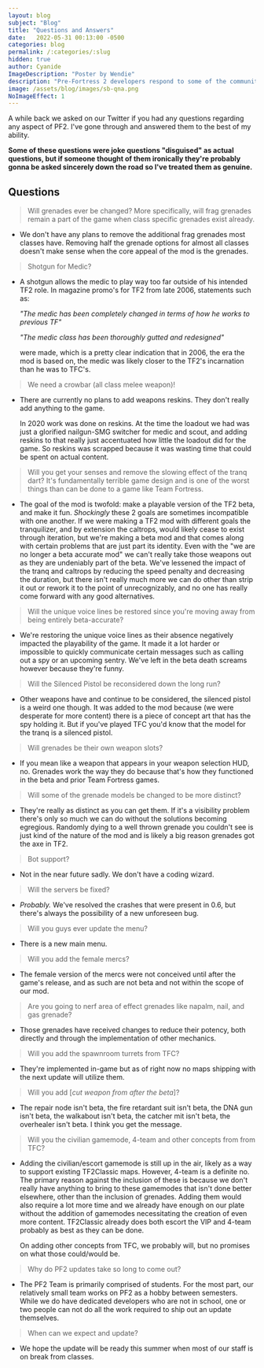 ```yaml
---
layout: blog
subject: "Blog"
title: "Questions and Answers"
date:   2022-05-31 00:13:00 -0500
categories: blog
permalink: /:categories/:slug
hidden: true
author: Cyanide
ImageDescription: "Poster by Wendie"
description: "Pre-Fortress 2 developers respond to some of the communities pressing question."
image: /assets/blog/images/sb-qna.png
NoImageEffect: 1
---
```


A while back we asked on our Twitter if you had any questions regarding any aspect of PF2. I've gone through and answered them to the best of my ability.

**Some of these questions were joke questions "disguised" as actual questions, but if someone thought of them ironically they're probably gonna be asked sincerely down the road so I've treated them as genuine.**

## Questions

> Will grenades ever be changed? More specifically, will frag grenades remain a part of the game when class specific grenades exist already.

- We don't have any plans to remove the additional frag grenades most classes have. Removing half the grenade options for almost all classes doesn't make sense when the core appeal of the mod is the grenades.

> Shotgun for Medic?

- A shotgun allows the medic to play way too far outside of his intended TF2 role. In magazine promo's for TF2 from late 2006, statements such as:

    *"The medic has been completely changed in terms of how he works to previous TF"* 

    *"The medic class has been thoroughly gutted and redesigned"* 

    were made, which is a pretty clear indication that in 2006, the era the mod is based on, the medic was likely closer to the TF2's incarnation than he was to TFC's.

> We need a crowbar (all class melee weapon)!

- There are currently no plans to add weapons reskins. They don't really add anything to the game. 

    In 2020 work was done on reskins. At the time the loadout we had was just a glorified nailgun-SMG switcher for medic and scout, and adding reskins to that really just accentuated how little the loadout did for the game. So reskins was scrapped because it was wasting time that could be spent on actual content.

> Will you get your senses and remove the slowing effect of the tranq dart? It's fundamentally terrible game design and is one of the worst things than can be done to a game like Team Fortress.

- The goal of the mod is twofold: make a playable version of the TF2 beta, and make it fun. *Shockingly* these 2 goals are sometimes incompatible with one another. If we were making a TF2 mod with different goals the tranquilizer, and by extension the caltrops, would likely cease to exist through iteration, but we're making a beta mod and that comes along with certain problems that are just part its identity. Even with the "we are no longer a beta accurate mod" we can't really take those weapons out as they are undeniably part of the beta. We've lessened the impact of the tranq and caltrops by reducing the speed penalty and decreasing the duration, but there isn't really much more we can do other than strip it out or rework it to the point of unrecognizably, and no one has really come forward with any good alternatives.

> Will the unique voice lines be restored since you're moving away from being entirely beta-accurate?

- We're restoring the unique voice lines as their absence negatively impacted the playability of the game. It made it a lot harder or impossible to quickly communicate certain messages such as calling out a spy or an upcoming sentry. We've left in the beta death screams however because they're funny.

> Will the Silenced Pistol be reconsidered down the long run?

- Other weapons have and continue to be considered, the silenced pistol is a weird one though. It was added to the mod because (we were desperate for more content) there is a piece of concept art that has the spy holding it. But if you've played TFC you'd know that the model for the tranq is a silenced pistol.

> Will grenades be their own weapon slots?

- If you mean like a weapon that appears in your weapon selection HUD, no. Grenades work the way they do because that's how they functioned in the beta and prior Team Fortress games.

> Will some of the grenade models be changed to be more distinct?

- They're really as distinct as you can get them. If it's a visibility problem there's only so much we can do without the solutions becoming egregious. Randomly dying to a well thrown grenade you couldn't see is just kind of the nature of the mod and is likely a big reason grenades got the axe in TF2.

> Bot support?

- Not in the near future sadly. We don't have a coding wizard.

> Will the servers be fixed?

- *Probably.* We've resolved the crashes that were present in 0.6, but there's always the possibility of a new unforeseen bug.

> Will you guys ever update the menu?

- There is a new main menu.

> Will you add the female mercs?

- The female version of the mercs were not conceived until after the game's release, and as such are not beta and not within the scope of our mod.

> Are you going to nerf area of effect grenades like napalm, nail, and gas grenade?

- Those grenades have received changes to reduce their potency, both directly and through the implementation of other mechanics. 

> Will you add the spawnroom turrets from TFC?

- They're implemented in-game but as of right now no maps shipping with the next update will utilize them.

> Will you add [*cut weapon from after the beta*]?

- The repair node isn't beta, the fire retardant suit isn't beta, the DNA gun isn't beta, the walkabout isn't beta, the catcher mit isn't beta, the overhealer isn't beta. I think you get the message.

> Will you the civilian gamemode, 4-team and other concepts from from TFC?

- Adding the civilian/escort gamemode is still up in the air, likely as a way to support existing TF2Classic maps. However, 4-team is a definite no. The primary reason against the inclusion of these is because we don't really have anything to bring to these gamemodes that isn't done better elsewhere, other than the inclusion of grenades. Adding them would also require a lot more time and we already have enough on our plate without the addition of gamemodes necessitating the creation of even more content. TF2Classic already does both escort the VIP and 4-team probably as best as they can be done.

    On adding other concepts from TFC, we probably will, but no promises on what those could/would be.

> Why do PF2 updates take so long to come out?

- The PF2 Team is primarily comprised of students. For the most part, our relatively small team works on PF2 as a hobby between semesters. While we do have dedicated developers who are not in school, one or two people can not do all the work required to ship out an update themselves.

> When can we expect and update?

- We hope the update will be ready this summer when most of our staff is on break from classes.